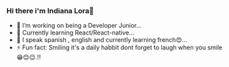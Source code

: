 ### Hi there i'm Indiana Lora🐨

- 🔭 I’m working on being a Developer Junior...
- 🌱 Currently learning  React/React-native...
- 👯 I speak spanish , english and currently learning french😍...
- ⚡ Fun fact: Smiling it's a daily habbit dont forget to laugh when you smile 😁😊😉.!!
